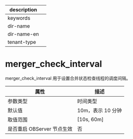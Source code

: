 |description||
|---|---|
|keywords||
|dir-name||
|dir-name-en||
|tenant-type||

# merger_check_interval 

merger_check_interval 用于设置合并状态检查线程的调度间隔。


|      **属性**      |    **描述**    |
|------------------|--------------|
| 参数类型             | 时间类型         |
| 默认值              | 10m，表示 10 分钟 |
| 取值范围             | \[10s, 60m\] |
| 是否重启 OBServer 节点生效 | 否            |



